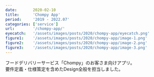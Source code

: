 ```yaml
---
date:       2020-02-10
title:      'Chompy App'
period:     '2019 - 2022.07'
categories: ['service']
url:        '/chompy-app/'
eyecatch:   '/assets/images/posts/2020/chompy-app/eyecatch.png'
figure1:    '/assets/images/posts/2020/chompy-app/image-1.png'
figure2:    '/assets/images/posts/2020/chompy-app/image-2.png'
figure3:    '/assets/images/posts/2020/chompy-app/image-3.png'
---
```


フードデリバリーサービス「Chompy」のお客さま向けアプリ。  
要件定義・仕様策定を含めたDesign全般を担当しました。
